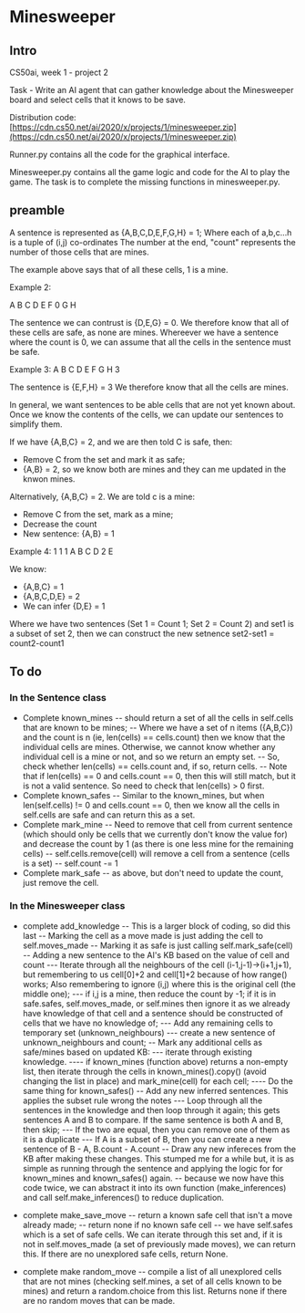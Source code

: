 # Minesweeper

## Intro

CS50ai, week 1 - project 2

Task - Write an AI agent that can gather knowledge about the Minesweeper board and select cells that it knows to be save.

Distribution code: [https://cdn.cs50.net/ai/2020/x/projects/1/minesweeper.zip](https://cdn.cs50.net/ai/2020/x/projects/1/minesweeper.zip)

Runner.py contains all the code for the graphical interface.

Minesweeper.py contains all the game logic and code for the AI to play the game. The task is to complete the missing functions in minesweeper.py.

## preamble

A sentence is represented as {A,B,C,D,E,F,G,H} = 1; 
Where each of a,b,c...h is a tuple of (i,j) co-ordinates
The number at the end, "count" represents the number of those cells that are mines.

The example above says that of all these cells, 1 is a mine.

Example 2:

A   B   C
D   E   F
0   G   H

The sentence we can contrust is {D,E,G} = 0.
We therefore know that all of these cells are safe, as none are mines.
Whereever we have a sentence where the count is 0, we can assume that all the cells in the sentence must be safe.

Example 3:
A   B   C
D   E   F
G   H   3

The sentence is {E,F,H} = 3
We therefore know that all the cells are mines.

In general, we want sentences to be able cells that are not yet known about. Once we know the contents of the cells, we can update our sentences to simplify them.

If we have {A,B,C} = 2, and we are then told C is safe, then:
- Remove C from the set and mark it as safe;
- {A,B} = 2, so we know both are mines and they can me updated in the knwon mines.

Alternatively, {A,B,C} = 2. We are told c is a mine:
- Remove C from the set, mark as a mine;
- Decrease the count
- New sentence: {A,B} = 1

Example 4:
1   1   1
A   B   C
D   2   E

We know:
- {A,B,C} = 1
- {A,B,C,D,E} = 2
- We can infer {D,E} = 1

Where we have two sentences (Set 1 = Count 1; Set 2 = Count 2) and set1 is a subset of set 2, then we can construct the new setnence set2-set1 = count2-count1

## To do

### In the Sentence class

- Complete known_mines
-- should return a set of all the cells in self.cells that are known to be mines;
-- Where we have a set of n items ({A,B,C}) and the count is n (ie, len(cells) == cells.count) then we know that the individual cells are mines. Otherwise, we cannot know whether any individual cell is a mine or not, and so we return an empty set.
-- So, check whether len(cells) == cells.count and, if so, return cells. 
-- Note that if len(cells) == 0 and cells.count == 0, then this will still match, but it is not a valid sentence. So need to check that len(cells) > 0 first.
- Complete known_safes
-- Similar to the known_mines, but when len(self.cells) != 0 and cells.count == 0, then we know all the cells in self.cells are safe and can return this as a set.
- Complete mark_mine
-- Need to remove that cell from current sentence (which should only be cells that we currently don't know the value for) and decrease the count by 1 (as there is one less mine for the remaining cells)
-- self.cells.remove(cell) will remove a cell from a sentence (cells is a set)
-- self.count -= 1
- Complete mark_safe
-- as above, but don't need to update the count, just remove the cell.

### In the Minesweeper class

- complete add_knowledge
-- This is a larger block of coding, so did this last
-- Marking the cell as a move made is just adding the cell to self.moves_made
-- Marking it as safe is just calling self.mark_safe(cell)
-- Adding a new sentence to the AI's KB based on the value of cell and count
--- Iterate through all the neighbours of the cell (i-1,j-1)->(i+1,j+1), but remembering to us cell[0]+2 and cell[1]+2 because of how range() works; Also remembering to ignore (i,j) where this is the original cell (the middle one);
--- if i,j is a mine, then reduce the count by -1; if it is in safe.safes, self.moves_made, or self.mines then ignore it as we already have knowledge of that cell and a sentence should be constructed of cells that we have no knowledge of;
--- Add any remaining cells to temporary set (unknown_neighbours)
--- create a new sentence of unknown_neighbours and count;
-- Mark any additional cells as safe/mines based on updated KB:
--- iterate through existing knowledge. 
---- if known_mines (function above) returns a non-empty list, then iterate through the cells in known_mines().copy() (avoid changing the list in place) and mark_mine(cell) for each cell;
---- Do the same thing for known_safes()
-- Add any new inferred sentences. This applies the subset rule wrong the notes
--- Loop through all the sentences in the knowledge and then loop through it again; this gets sentences A and B to compare. If the same sentence is both A and B, then skip;
--- If the two are equal, then you can remove one of them as it is a duplicate
--- If A is a subset of B, then you can create a new sentence of B - A, B.count - A.count
-- Draw any new infereces from the KB after making these changes. This stumped me for a while but, it is as simple as running through the sentence and applying the logic for  for known_mines and known_safes() again.
-- because we now have this code twice, we can abstract it into its own function (make_inferences) and call self.make_inferences() to reduce duplication.

- complete make_save_move
-- return a known safe cell that isn't a move already made;
-- return none if no known safe cell
-- we have self.safes which is a set of safe cells. We can iterate through this set and, if it is not in self.moves_made (a set of previously made moves), we can return this. If there are no unexplored safe cells, return None.
- complete make random_move
-- compile a list of all unexplored cells that are not mines (checking self.mines, a set of all cells known to be mines) and return a random.choice from this list. Returns none if there are no random moves that can be made.


